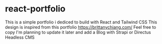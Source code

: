 # react-portfolio
This is a simple portfolio i dediced to build with React and Tailwind CSS
This design is inspired from this portfolio https://brittanychiang.com/
Feel free to copy
I'm planning to update it later and add a Blog with Strapi or Directus Headless CMS
